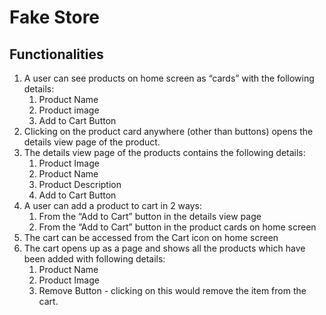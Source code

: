 # Fake Store
## Functionalities
1. A user can see products on home screen as “cards” with the following details:
    1. Product Name
    2. Product image
    3. Add to Cart Button
2. Clicking on the product card anywhere (other than buttons) opens the details view page of the product.
3. The details view page of the products contains the following details:
    1. Product Image
    2. Product Name
    3. Product Description
    5. Add to Cart Button
4. A user can add a product to cart in 2 ways:
    1. From the “Add to Cart” button in the details view page
    2. From the “Add to Cart” button in the product cards on home screen
5. The cart can be accessed from the Cart icon on home screen
6. The cart opens up as a page and shows all the products which have been added with following details:
    1. Product Name
    2. Product Image
    4. Remove Button - clicking on this would remove the item from the cart.
